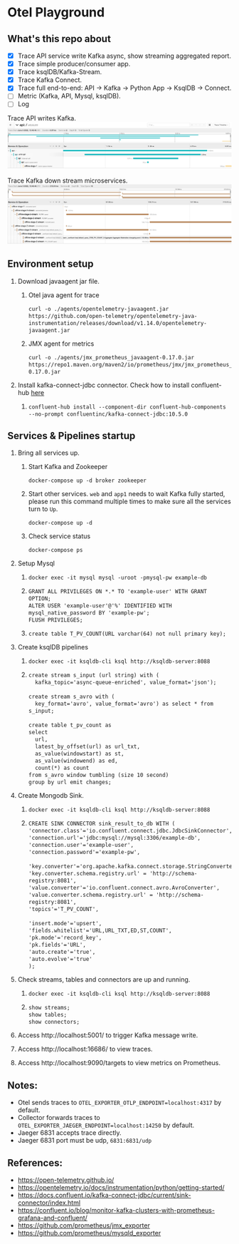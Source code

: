 # Otel Playground

## What's this repo about

- [x] Trace API service write Kafka async, show streaming aggregated report. 
- [x] Trace simple producer/consumer app.
- [x] Trace ksqlDB/Kafka-Stream.
- [x] Trace Kafka Connect.
- [x] Trace full end-to-end: API -> Kafka -> Python App -> KsqlDB -> Connect.
- [ ] Metric (Kafka, API, Mysql, ksqlDB).
- [ ] Log

Trace API writes Kafka.
![TraceOnline](images/trace_online.png)

Trace Kafka down stream microservices.
![TraceOffline](images/trace_offline.png)

## Environment setup

1. Download javaagent jar file.
   1. Otel java agent for trace
      ```
      curl -o ./agents/opentelemetry-javaagent.jar https://github.com/open-telemetry/opentelemetry-java-instrumentation/releases/download/v1.14.0/opentelemetry-javaagent.jar
      ```
   3. JMX agent for metrics
      ```
      curl -o ./agents/jmx_prometheus_javaagent-0.17.0.jar https://repo1.maven.org/maven2/io/prometheus/jmx/jmx_prometheus_javaagent/0.17.0/jmx_prometheus_javaagent-0.17.0.jar
      ```

2. Install kafka-connect-jdbc connector. Check how to install confluent-hub [here](https://docs.confluent.io/home/connect/confluent-hub/client.html)
   1. ```
      confluent-hub install --component-dir confluent-hub-components --no-prompt confluentinc/kafka-connect-jdbc:10.5.0
      ```

## Services & Pipelines startup
1. Bring all services up.
    1. Start Kafka and Zookeeper
       ```
       docker-compose up -d broker zookeeper
       ```
    2. Start other services. `web` and `app1` needs to wait Kafka fully started, please run this command multiple times to make sure all the services turn to `Up`.
       ```
       docker-compose up -d
       ```
    3. Check service status 
       ```
       docker-compose ps
       ```

2. Setup Mysql
    1. ```
       docker exec -it mysql mysql -uroot -pmysql-pw example-db
       ```
    2. ```
       GRANT ALL PRIVILEGES ON *.* TO 'example-user' WITH GRANT OPTION;
       ALTER USER 'example-user'@'%' IDENTIFIED WITH mysql_native_password BY 'example-pw';
       FLUSH PRIVILEGES;
       ``` 
    3. ```
       create table T_PV_COUNT(URL varchar(64) not null primary key);
       ```

3. Create ksqlDB pipelines
    1. ```
       docker exec -it ksqldb-cli ksql http://ksqldb-server:8088
       ```
    2. ```
       create stream s_input (url string) with (
         kafka_topic='async-queue-enriched', value_format='json');
      
       create stream s_avro with (
         key_format='avro', value_format='avro') as select * from s_input;
      
       create table t_pv_count as 
       select 
         url,
         latest_by_offset(url) as url_txt,
         as_value(windowstart) as st, 
         as_value(windowend) as ed, 
         count(*) as count 
       from s_avro window tumbling (size 10 second) 
       group by url emit changes;
       ```

4. Create Mongodb Sink. 
   1. ```
      docker exec -it ksqldb-cli ksql http://ksqldb-server:8088
      ```
   2. ```
      CREATE SINK CONNECTOR sink_result_to_db WITH (
      'connector.class'='io.confluent.connect.jdbc.JdbcSinkConnector',
      'connection.url'='jdbc:mysql://mysql:3306/example-db',
      'connection.user'='example-user',
      'connection.password'='example-pw',
       
      'key.converter'='org.apache.kafka.connect.storage.StringConverter',
      'key.converter.schema.registry.url' = 'http://schema-registry:8081',
      'value.converter'='io.confluent.connect.avro.AvroConverter',
      'value.converter.schema.registry.url' = 'http://schema-registry:8081',
      'topics'='T_PV_COUNT',
       
      'insert.mode'='upsert',
      'fields.whitelist'='URL,URL_TXT,ED,ST,COUNT',
      'pk.mode'='record_key',
      'pk.fields'='URL',
      'auto.create'='true',
      'auto.evolve'='true'
      );
      ```
5. Check streams, tables and connectors are up and running.
   1. ```
      docker exec -it ksqldb-cli ksql http://ksqldb-server:8088
      ```
   2. ```
      show streams;
      show tables;
      show connectors;
      ```
6. Access http://localhost:5001/ to trigger Kafka message write.
7. Access http://localhost:16686/ to view traces.
8. Access http://localhost:9090/targets to view metrics on Prometheus.

## Notes:

- Otel sends traces to `OTEL_EXPORTER_OTLP_ENDPOINT=localhost:4317` by default.
- Collector forwards traces to `OTEL_EXPORTER_JAEGER_ENDPOINT=localhost:14250` by default.
- Jaeger 6831 accepts trace directly.
- Jaeger 6831 port must be udp, `6831:6831/udp`

## References:

- https://open-telemetry.github.io/
- https://opentelemetry.io/docs/instrumentation/python/getting-started/
- https://docs.confluent.io/kafka-connect-jdbc/current/sink-connector/index.html
- https://confluent.io/blog/monitor-kafka-clusters-with-prometheus-grafana-and-confluent/
- https://github.com/prometheus/jmx_exporter
- https://github.com/prometheus/mysqld_exporter
